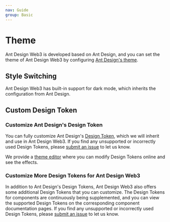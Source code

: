 ```yaml
---
nav: Guide
group: Basic
---
```


# Theme

Ant Design Web3 is developed based on Ant Design, and you can set the theme of Ant Design Web3 by configuring [Ant Design's theme](https://ant.design/docs/react/customize-theme).

## Style Switching

Ant Design Web3 has built-in support for dark mode, which inherits the configuration from Ant Design.

<code src="./demos/theme.tsx"></code>

## Custom Design Token

### Customize Ant Design's Design Token

You can fully customize Ant Design's [Design Token](https://ant.design/docs/react/customize-theme-cn#%E4%BF%AE%E6%94%B9%E7%BB%84%E4%BB%B6%E5%8F%98%E9%87%8F), which we will inherit and use in Ant Design Web3. If you find any unsupported or incorrectly used Design Tokens, please [submit an issue](https://github.com/ant-design/ant-design-web3/issues) to let us know.

We provide a [theme editor](/theme-editor-cn) where you can modify Design Tokens online and see the effects.

<code src="./demos/custom-token.tsx"></code>

### Customize More Design Tokens for Ant Design Web3

In addition to Ant Design's Design Tokens, Ant Design Web3 also offers some additional Design Tokens that you can customize. The Design Tokens for components are continuously being supplemented, and you can view the supported Design Tokens on the corresponding component documentation pages. If you find any unsupported or incorrectly used Design Tokens, please [submit an issue](https://github.com/ant-design/ant-design-web3/issues) to let us know.

<code src="./demos/custom-token-web3.tsx"></code>
